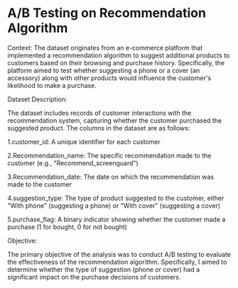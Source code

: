 # A/B Testing on Recommendation Algorithm 

Context:
The dataset originates from an e-commerce platform that implemented a recommendation algorithm to suggest additional products to customers based on their browsing and purchase history. Specifically, the platform aimed to test whether suggesting a phone or a cover (an accessory) along with other products would influence the customer's likelihood to make a purchase.

Dataset Description:

The dataset includes records of customer interactions with the recommendation system, capturing whether the customer purchased the suggested product. The columns in the dataset are as follows:

1.customer_id: A unique identifier for each customer

2.Recommendation_name: The specific recommendation made to the customer (e.g., "Recommend_screenguard")

3.Recommendation_date: The date on which the recommendation was made to the customer

4.suggestion_type: The type of product suggested to the customer, either "With phone" (suggesting a phone) or "With cover" (suggesting a cover)

5.purchase_flag: A binary indicator showing whether the customer made a purchase (1 for bought, 0 for not bought)


Objective:

The primary objective of the analysis was to conduct A/B testing to evaluate the effectiveness of the recommendation algorithm. Specifically, I aimed to determine whether the type of suggestion (phone or cover) had a significant impact on the purchase decisions of customers.

